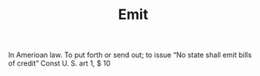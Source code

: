 ---
title: Emit
letter: E
permalink: "/definitions/bld-emit.html"
body: In Amerioan law. To put forth or send out; to issue “No state shall emit bills
  of credit” Const U. S. art 1, $ 10
published_at: '2018-07-07'
source: Black's Law Dictionary 2nd Ed (1910)
layout: post
---